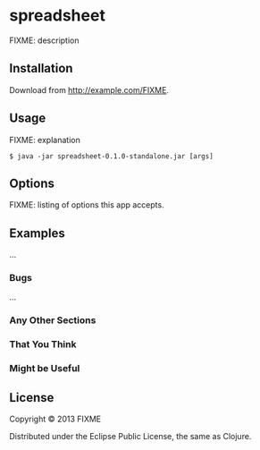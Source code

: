 # spreadsheet

FIXME: description

## Installation

Download from http://example.com/FIXME.

## Usage

FIXME: explanation

    $ java -jar spreadsheet-0.1.0-standalone.jar [args]

## Options

FIXME: listing of options this app accepts.

## Examples

...

### Bugs

...

### Any Other Sections
### That You Think
### Might be Useful

## License

Copyright © 2013 FIXME

Distributed under the Eclipse Public License, the same as Clojure.
